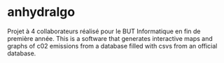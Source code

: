 # anhydralgo
Projet à 4 collaborateurs réalisé pour le BUT Informatique en fin de première année. This is a software that generates interactive maps and graphs of c02 emissions from a database filled with csvs from an official database.

